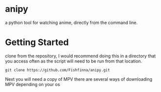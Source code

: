 # anipy

a python tool for watching anime, directly from the command line.

# Getting Started

clone from the repository, I would recommend doing this in a directory that you access often as the script will need to be run from that location.

```
git clone https://github.com/Fishfinna/anipy.git
```

Next you will need a copy of MPV
there are several ways of downloading MPV depending on your os
